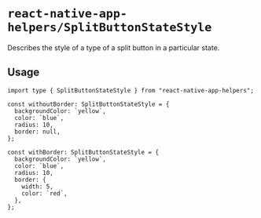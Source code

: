 # `react-native-app-helpers/SplitButtonStateStyle`

Describes the style of a type of a split button in a particular state.

## Usage

```tsx
import type { SplitButtonStateStyle } from "react-native-app-helpers";

const withoutBorder: SplitButtonStateStyle = {
  backgroundColor: `yellow`,
  color: `blue`,
  radius: 10,
  border: null,
};

const withBorder: SplitButtonStateStyle = {
  backgroundColor: `yellow`,
  color: `blue`,
  radius: 10,
  border: {
    width: 5,
    color: `red`,
  },
};
```
